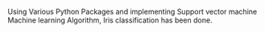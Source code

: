 Using Various Python Packages and implementing Support vector machine Machine learning Algorithm, Iris classification has been done.
